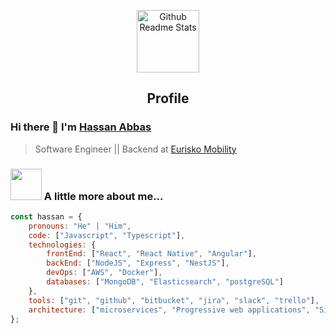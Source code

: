 <p align="center">
 <img width="100px" src="https://res.cloudinary.com/anuraghazra/image/upload/v1594908242/logo_ccswme.svg" align="center" alt="Github Readme Stats" />
 <h2 align="center">Profile</h2>
</p>

### Hi there 👋 I'm [Hassan Abbas](https://www.linkedin.com/in/hassan-abbas-805999195/)
> Software Engineer || Backend at [Eurisko Mobility](https://euriskomobility.com)

### <img src="https://media.giphy.com/media/VgCDAzcKvsR6OM0uWg/giphy.gif" width="50"> A little more about me...  

```javascript
const hassan = {
    pronouns: "He" | "Him",
    code: ["Javascript", "Typescript"],
    technologies: {
        frontEnd: ["React", "React Native", "Angular"],
        backEnd: ["NodeJS", "Express", "NestJS"],
        devOps: ["AWS", "Docker"],
        databases: ["MongoDB", "Elasticsearch", "postgreSQL"]
    },
    tools: ["git", "github", "bitbucket", "jira", "slack", "trello"],
    architecture: ["microservices", "Progressive web applications", "Single page applications"]
};
```
